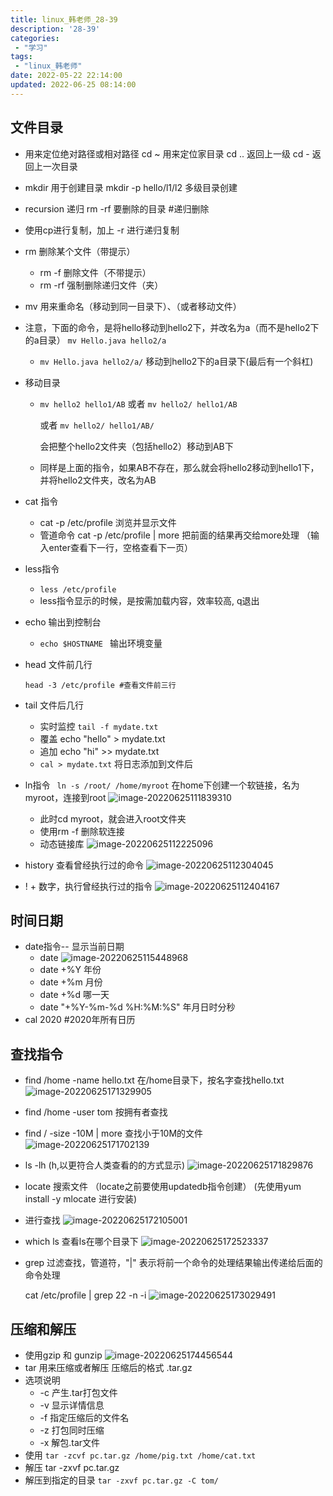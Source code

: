 ```yaml
---
title: linux_韩老师_28-39
description: '28-39'
categories:
 - "学习"
tags: 
 - "linux_韩老师"
date: 2022-05-22 22:14:00
updated: 2022-06-25 08:14:00
---
```


## 文件目录

- 用来定位绝对路径或相对路径
  cd ~  用来定位家目录
  cd .. 返回上一级
  cd - 返回上一次目录
  
- mkdir 用于创建目录
  mkdir -p hello/l1/l2 多级目录创建
  
- recursion 递归
  rm -rf 要删除的目录  #递归删除
  
- 使用cp进行复制，加上 -r 进行递归复制

- rm 删除某个文件（带提示）

  - rm -f 删除文件（不带提示）
  - rm -rf 强制删除递归文件（夹）

- mv 用来重命名（移动到同一目录下）、（或者移动文件）

- 注意，下面的命令，是将hello移动到hello2下，并改名为a（而不是hello2下的a目录）
  ```mv Hello.java hello2/a```

  - ```mv Hello.java hello2/a/``` 移动到hello2下的a目录下(最后有一个斜杠)

- 移动目录

  - ```mv hello2 hello1/AB```
    或者
    ```mv hello2/ hello1/AB```

    或者
    ```mv hello2/ hello1/AB/```

    会把整个hello2文件夹（包括hello2）移动到AB下

  - 同样是上面的指令，如果AB不存在，那么就会将hello2移动到hello1下，并将hello2文件夹，改名为AB 

- cat 指令

  - cat -p /etc/profile  浏览并显示文件
  - 管道命令
    cat -p /etc/profile | more
    把前面的结果再交给more处理
    （输入enter查看下一行，空格查看下一页）
  
- less指令 

  - ```less /etc/profile```
  - less指令显示的时候，是按需加载内容，效率较高, q退出
  
- echo 输出到控制台

  - ```echo $HOSTNAME ``` 输出环境变量

- head 文件前几行

  ```shell
  head -3 /etc/profile #查看文件前三行
  ```
  
- tail 文件后几行

  - 实时监控
    ```tail -f mydate.txt```
  - 覆盖
    echo "hello" > mydate.txt
  - 追加
    echo "hi" >> mydate.txt
  - ```cal > mydate.txt``` 将日志添加到文件后

- ln指令
  ``` ln -s /root/ /home/myroot```
  在home下创建一个软链接，名为myroot，连接到root
  ![image-20220625111839310](images/mypost/image-20220625111839310.png)

  - 此时cd myroot，就会进入root文件夹
  - 使用rm -f 删除软连接
  - 动态链接库
    ![image-20220625112225096](images/mypost/image-20220625112225096.png)

- history 查看曾经执行过的命令
  ![image-20220625112304045](images/mypost/image-20220625112304045.png)

- ! + 数字，执行曾经执行过的指令
  ![image-20220625112404167](images/mypost/image-20220625112404167.png)

## 时间日期

- date指令-- 显示当前日期
  - date 
    ![image-20220625115448968](images/mypost/image-20220625115448968.png)
  - date +%Y 年份
  - date +%m 月份
  - date +%d 哪一天
  - date "+%Y-%m-%d %H:%M:%S" 年月日时分秒
- cal 2020  #2020年所有日历

## 查找指令

- find /home -name hello.txt   在/home目录下，按名字查找hello.txt
  ![image-20220625171329905](images/mypost/image-20220625171329905.png)

- find /home -user tom  按拥有者查找

- find / -size -10M | more   查找小于10M的文件
  ![image-20220625171702139](images/mypost/image-20220625171702139.png)

- ls -lh    (h,以更符合人类查看的的方式显示)
  ![image-20220625171829876](images/mypost/image-20220625171829876.png)

- locate 搜索文件 （locate之前要使用updatedb指令创建）
  (先使用yum install -y mlocate 进行安装)

- 进行查找
  ![image-20220625172105001](images/mypost/image-20220625172105001.png)

- which ls   查看ls在哪个目录下
  ![image-20220625172523337](images/mypost/image-20220625172523337.png)

- grep 过滤查找，管道符，"|" 表示将前一个命令的处理结果输出传递给后面的命令处理

  cat /etc/profile | grep 22 -n -i 
  ![image-20220625173029491](images/mypost/image-20220625173029491.png)

  

## 压缩和解压

- 使用gzip 和 gunzip
  ![image-20220625174456544](images/mypost/image-20220625174456544.png)
- tar 用来压缩或者解压
  压缩后的格式 .tar.gz
- 选项说明
  - -c 产生.tar打包文件
  - -v 显示详情信息
  - -f 指定压缩后的文件名
  - -z 打包同时压缩
  - -x 解包.tar文件
- 使用
  ``` tar -zcvf pc.tar.gz /home/pig.txt /home/cat.txt ```
- 解压
  tar -zxvf pc.tar.gz
- 解压到指定的目录
  ```tar -zxvf pc.tar.gz -C tom/```

## 



